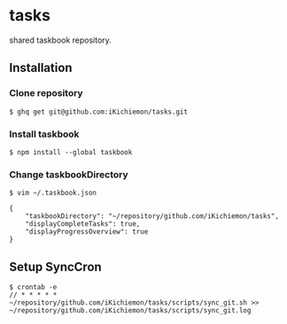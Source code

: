 # tasks

shared taskbook repository.

## Installation

### Clone repository

```
$ ghq get git@github.com:iKichiemon/tasks.git
```

### Install taskbook

```
$ npm install --global taskbook
```

### Change taskbookDirectory

```
$ vim ~/.taskbook.json
```

```
{
    "taskbookDirectory": "~/repository/github.com/iKichiemon/tasks",
    "displayCompleteTasks": true,
    "displayProgressOverview": true
}
```

## Setup SyncCron

```
$ crontab -e
// * * * * * ~/repository/github.com/iKichiemon/tasks/scripts/sync_git.sh >> ~/repository/github.com/iKichiemon/tasks/scripts/sync_git.log
```





